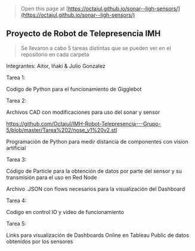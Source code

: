
> Open this page at [https://octajul.github.io/sonar--ligh-sensors/](https://octajul.github.io/sonar--ligh-sensors/)

## Proyecto de Robot de Telepresencia IMH

>Se llevaron a cabo 5 tareas distintas que se pueden ver en el repositorio en cada carpeta
>

Integrantes: Aitor, Iñaki & Julio Gonzalez

Tarea 1:

Codigo de Python para el funcionamiento de Gigglebot

Tarea 2: 

Archivos CAD con modificaciones para uso del sonar y sensor

https://github.com/Octajul/IMH-Robot-Telepresencia---Grupo-5/blob/master/Tarea%202/nose_v1%20v2.stl




Programación de Python para medir distancia de componentes con vision artificial

Tarea 3: 

Código de Particle para la obtención de datos por parte del sensor y su transmisión para el uso en Red Node

Archivo .JSON con flows necesarios para la visualización del Dashboard

Tarea 4: 

Codigo en control IO y video de funcionamiento 

Tarea 5:

Links para visualización de Dashboards Online en Tableau Public de datos obtenidos por los sensores 
